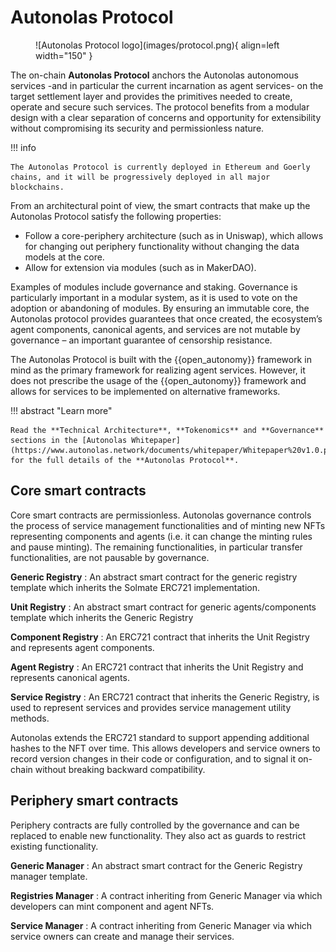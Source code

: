 # Autonolas Protocol

<figure markdown>
![Autonolas Protocol logo](images/protocol.png){ align=left width="150" }
</figure>

The on-chain **Autonolas Protocol** anchors the Autonolas autonomous services -and in particular the current incarnation as agent services- on the target settlement layer and provides the primitives needed to create, operate and secure such services. The protocol benefits from a modular design with a clear separation of concerns and opportunity for extensibility without compromising its security and permissionless nature.

!!! info

    The Autonolas Protocol is currently deployed in Ethereum and Goerly chains, and it will be progressively deployed in all major blockchains.

From an architectural point of view, the smart contracts that make up the Autonolas Protocol satisfy the following properties:

* Follow a core-periphery architecture (such as in Uniswap), which allows for changing out periphery functionality without changing the data models at the core.
* Allow for extension via modules (such as in MakerDAO).

Examples of modules include governance and staking. Governance is particularly important in a modular system, as it is used to vote on the adoption or abandoning of modules. By ensuring an immutable core, the Autonolas protocol provides guarantees that once created, the ecosystem’s agent components, canonical agents, and services are not mutable by governance – an important guarantee of censorship resistance.

The Autonolas Protocol is built with the {{open_autonomy}} framework in mind as the primary framework for realizing agent services. However, it does not prescribe the usage of the {{open_autonomy}} framework and allows for services to be implemented on alternative frameworks.

!!! abstract "Learn more"

    Read the **Technical Architecture**, **Tokenomics** and **Governance** sections in the [Autonolas Whitepaper](https://www.autonolas.network/documents/whitepaper/Whitepaper%20v1.0.pdf) for the full details of the **Autonolas Protocol**.

## Core smart contracts

Core smart contracts are permissionless. Autonolas governance controls the process of service management functionalities and of minting new NFTs representing components and agents (i.e. it can change the minting rules and pause minting). The remaining functionalities, in particular transfer functionalities, are not pausable by governance.

**Generic Registry**
:	An abstract smart contract for the generic registry template which inherits the Solmate ERC721 implementation. 

**Unit Registry**
:	An abstract smart contract for generic agents/components template which inherits the Generic Registry

**Component Registry**
:	An ERC721 contract that inherits the Unit Registry and represents agent components.

**Agent Registry**
:	An ERC721 contract that inherits the Unit Registry and represents canonical agents.

**Service Registry**
:	An ERC721 contract that inherits the Generic Registry, is used to represent services and provides service management utility methods.

Autonolas extends the ERC721 standard to support appending additional hashes to the NFT over time. This allows developers and service owners to record version changes in their code or configuration, and to signal it on-chain without breaking backward compatibility.

## Periphery smart contracts

Periphery contracts are fully controlled by the governance and can be replaced to enable new functionality. They also act as guards to restrict existing functionality.

**Generic Manager**
:	An abstract smart contract for the Generic Registry manager template.

**Registries Manager**
:	A contract inheriting from Generic Manager via which developers can mint component and agent NFTs.

**Service Manager**
:	A contract inheriting from Generic Manager via which service owners can create and manage their services.
